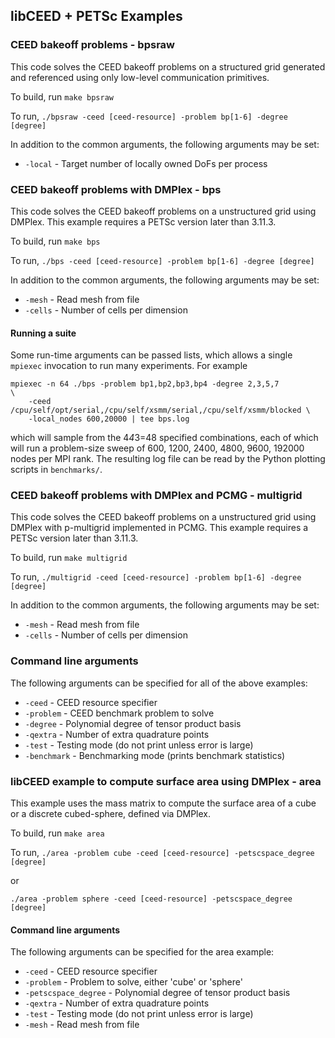 ## libCEED + PETSc Examples

### CEED bakeoff problems - bpsraw

This code solves the CEED bakeoff problems on a structured grid generated and
referenced using only low-level communication primitives.

To build, run `make bpsraw`

To run, `./bpsraw -ceed [ceed-resource] -problem bp[1-6] -degree [degree]`

In addition to the common arguments, the following arguments may be set:

- `-local`             - Target number of locally owned DoFs per process

### CEED bakeoff problems with DMPlex - bps

This code solves the CEED bakeoff problems on a unstructured grid using DMPlex.
This example requires a PETSc version later than 3.11.3.

To build, run `make bps`

To run, `./bps -ceed [ceed-resource] -problem bp[1-6] -degree [degree]`

In addition to the common arguments, the following arguments may be set:

- `-mesh`              - Read mesh from file
- `-cells`             - Number of cells per dimension

#### Running a suite

Some run-time arguments can be passed lists, which allows a single `mpiexec` invocation
to run many experiments.  For example

    mpiexec -n 64 ./bps -problem bp1,bp2,bp3,bp4 -degree 2,3,5,7                \
        -ceed /cpu/self/opt/serial,/cpu/self/xsmm/serial,/cpu/self/xsmm/blocked \
        -local_nodes 600,20000 | tee bps.log

which will sample from the 4*4*3=48 specified combinations, each of which will run a
problem-size sweep of 600, 1200, 2400, 4800, 9600, 192000 nodes per MPI rank.  The
resulting log file can be read by the Python plotting scripts in `benchmarks/`.

### CEED bakeoff problems with DMPlex and PCMG - multigrid

This code solves the CEED bakeoff problems on a unstructured grid using DMPlex
with p-multigrid implemented in PCMG. This example requires a PETSc version later than 3.11.3.

To build, run `make multigrid`

To run, `./multigrid -ceed [ceed-resource] -problem bp[1-6] -degree [degree]`

In addition to the common arguments, the following arguments may be set:

- `-mesh`              - Read mesh from file
- `-cells`             - Number of cells per dimension

### Command line arguments

The following arguments can be specified for all of the above examples:

- `-ceed`              - CEED resource specifier
- `-problem`           - CEED benchmark problem to solve
- `-degree`            - Polynomial degree of tensor product basis
- `-qextra`            - Number of extra quadrature points
- `-test`              - Testing mode (do not print unless error is large)
- `-benchmark`         - Benchmarking mode (prints benchmark statistics)

### libCEED example to compute surface area using DMPlex - area

This example uses the mass matrix to compute the surface area of a cube or a discrete cubed-sphere, defined via DMPlex.

To build, run `make area`

To run, `./area -problem cube -ceed [ceed-resource] -petscspace_degree [degree]`

or

`./area -problem sphere -ceed [ceed-resource] -petscspace_degree [degree]`

#### Command line arguments

The following arguments can be specified for the area example:

- `-ceed`              - CEED resource specifier
- `-problem`           - Problem to solve, either 'cube' or 'sphere'
- `-petscspace_degree` - Polynomial degree of tensor product basis
- `-qextra`            - Number of extra quadrature points
- `-test`              - Testing mode (do not print unless error is large)
- `-mesh`              - Read mesh from file

